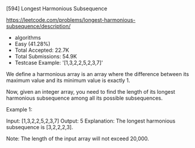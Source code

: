 [594] Longest Harmonious Subsequence  

https://leetcode.com/problems/longest-harmonious-subsequence/description/

* algorithms
* Easy (41.28%)
* Total Accepted:    22.7K
* Total Submissions: 54.9K
* Testcase Example:  '[1,3,2,2,5,2,3,7]'

We define a harmonious array is an array where the difference between its maximum value and its minimum value is exactly 1.

Now, given an integer array, you need to find the length of its longest harmonious subsequence among all its possible subsequences.

Example 1:

Input: [1,3,2,2,5,2,3,7]
Output: 5
Explanation: The longest harmonious subsequence is [3,2,2,2,3].



Note:
The length of the input array will not exceed 20,000.



